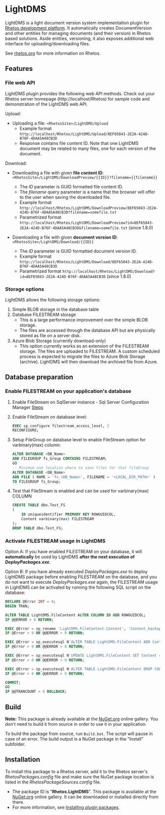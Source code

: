 # LightDMS

LightDMS is a light document version system implementation plugin for [Rhetos development platform](https://github.com/Rhetos/Rhetos).
It automatically creates DocumentVersion and other entities for managing documents (and their version) in Rhetos based solutions.
Aside entities, versioning, it also exposes additional web interface for uploading/downloading files.

See [rhetos.org](http://www.rhetos.org/) for more information on Rhetos.

## Features

### File web API

LightDMS plugin provides the following web API methods.
Check out your Rhetos server homepage (http://localhost/Rhetos) for sample code and demonstration of the LightDMS web API.

Upload:

* Uploading a file: `<RhetosSite>/LightDMS/Upload`
  * Example format `http://localhost/Rhetos/LightDMS/Upload/8EF65043-2E2A-424D-B76F-4DAA5A48CB3D`
  * Response contains file content ID. Note that one LightDMS document may be related to many files, one for each version of the document.

Download:

* Downloading a file with given **file content ID**: `<RhetosSite>/LightDMS/DownloadPreview/{{ID}}?filename={{filename}}`
  * The *ID* parameter is GUID formatted file content ID.
  * The *filename* query parameter is a name that the browser will offer to the user when saving the downloaded file.
  * Example format `http://localhost/Rhetos/LightDMS/DownloadPreview/8EF65043-2E2A-424D-B76F-4DAA5A48CB3D?filename=somefile.txt`
  * Parametrized format `http://localhost/Rhetos/LightDMS/DownloadPreview?id=8EF65043-2E2A-424D-B76F-4DAA5A48CB3D&filename=somefile.txt` (since 1.8.0)

* Downloading a file with given **document version ID**: `<RhetosSite>/LightDMS/Download/{{ID}}`
  * The *ID* parameter is GUID formatted document version ID.
  * Example format `http://localhost/Rhetos/LightDMS/Download/8EF65043-2E2A-424D-B76F-4DAA5A48CB3D`
  * Parametrized format `http://localhost/Rhetos/LightDMS/Download?id=8EF65043-2E2A-424D-B76F-4DAA5A48CB3D` (since 1.8.0)

### Storage options

LightDMS allows the following storage options:

1. Simple BLOB storage in the database table
2. Database FILESTREAM storage
    * This is a large performance improvement over the simple BLOB storage.
    * The files are accessed through the database API but are physically stored as file on a server disk.
3. Azure Blob Storage (currently download-only)
    * This option currently works as an extension of the FILESTREAM storage.
    The files are uploaded to FILESTREAM.
    A custom scheduled process is expected to migrate the files to Azure Blob Storage (archive).
    LightDMS will then download the archived file from Azure.

## Database preparation

### Enable FILESTREAM on your application's database

1. Enable FileStream on SqlServer instance - Sql Server Configuration Manager [Steps](https://msdn.microsoft.com/en-us/library/cc645923.aspx)

2. Enable FileStream on database level:

    ```SQL
    EXEC sp_configure filestream_access_level, 2
    RECONFIGURE;
    ```

3. Setup FileGroup on database level to enable FileStream option for varbinary(max) column:

    ```SQL
    ALTER DATABASE <DB_Name>
    ADD FILEGROUP fs_Group CONTAINS FILESTREAM;
    GO
    -- Minimum one location where to save files for that fileGroup
    ALTER DATABASE <DB_Name>
    ADD FILE ( NAME = 'fs_<DB_Name>', FILENAME = '<LOCAL_DIR_PATH>' )
    TO FILEGROUP fs_Group;
    ```

4. Test that FileStream is enabled and can be used for varbinary(max) COLUMN

    ```SQL
    CREATE TABLE dbo.Test_FS
    (
        ID uniqueidentifier PRIMARY KEY ROWGUIDCOL,
        Content varbinary(max) FILESTREAM
    );
    DROP TABLE dbo.Test_FS;
    ```

### Activate FILESTREAM usage in LightDMS

Option A:
If you have enabled FILESTREAM on your database, it will **automatically** be used by LightDMS
**after the next execution of *DeployPackages.exe***.

Option B:
If you have already executed *DeployPackages.exe* to deploy LightDMS package before enabling FILESTREAM on the database,
and you do not want to execute *DeployPackages.exe* again,
the FILESTREAM usage in LightDMS can be activated by running the following SQL script on the database:

```SQL
DECLARE @Error INT = 0;
BEGIN TRAN;

ALTER TABLE LightDMS.FileContent ALTER COLUMN ID ADD ROWGUIDCOL;
IF @@ERROR > 0 RETURN;

EXEC @Error = sp_rename 'LightDMS.FileContent.Content', 'Content_backup' , 'COLUMN';
IF @Error > 0 OR @@ERROR > 0 RETURN;

EXEC @Error = sp_executesql N'ALTER TABLE LightDMS.FileContent ADD Content varbinary(max) FILESTREAM';
IF @Error > 0 OR @@ERROR > 0 RETURN;

EXEC @Error = sp_executesql N'UPDATE LightDMS.FileContent SET Content = Content_backup';
IF @Error > 0 OR @@ERROR > 0 RETURN;

EXEC @Error = sp_executesql N'ALTER TABLE LightDMS.FileContent DROP COLUMN Content_backup';
IF @Error > 0 OR @@ERROR > 0 RETURN;

COMMIT;
GO
IF @@TRANCOUNT > 0 ROLLBACK;
```

## Build

**Note:** This package is already available at the [NuGet.org](https://www.nuget.org/) online gallery.
You don't need to build it from source in order to use it in your application.

To build the package from source, run `Build.bat`.
The script will pause in case of an error.
The build output is a NuGet package in the "Install" subfolder.

## Installation

To install this package to a Rhetos server, add it to the Rhetos server's *RhetosPackages.config* file
and make sure the NuGet package location is listed in the *RhetosPackageSources.config* file.

* The package ID is "**Rhetos.LightDMS**".
  This package is available at the [NuGet.org](https://www.nuget.org/) online gallery.
  It can be downloaded or installed directly from there.
* For more information, see [Installing plugin packages](https://github.com/Rhetos/Rhetos/wiki/Installing-plugin-packages).
